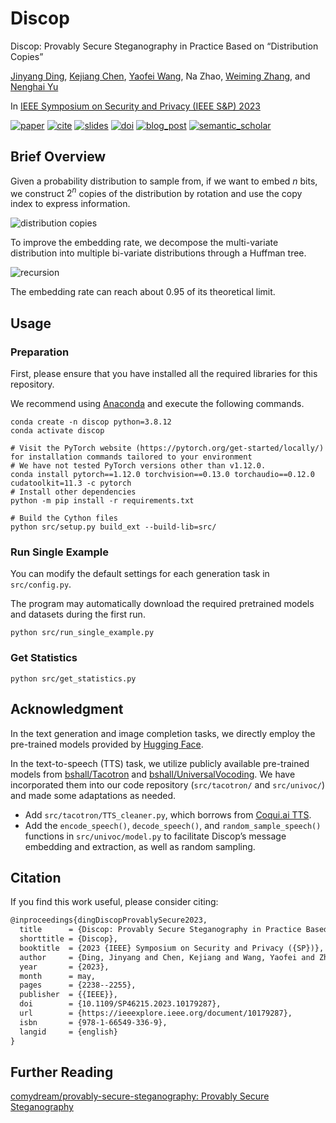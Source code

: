 # Discop

Discop: Provably Secure Steganography in Practice Based on “Distribution Copies”

[Jinyang Ding](https://dingjinyang.github.io/), [Kejiang Chen](http://home.ustc.edu.cn/~chenkj/), [Yaofei Wang](http://faculty.hfut.edu.cn/yaofeiwang/en/index.htm), Na Zhao, [Weiming Zhang](http://staff.ustc.edu.cn/~zhangwm/), and [Nenghai Yu](http://staff.ustc.edu.cn/~ynh/)

In [IEEE Symposium on Security and Privacy (IEEE S&P) 2023](https://sp2023.ieee-security.org/)

[![paper](https://img.shields.io/badge/paper-red)](https://dingjinyang.github.io/uploads/Discop_sp23_paper.pdf) [![cite](https://img.shields.io/badge/cite-orange)](#citation) [![slides](https://img.shields.io/badge/slides-yellow)](https://dingjinyang.github.io/uploads/Discop_sp23_slides.pdf) [![doi](https://img.shields.io/badge/doi-green)](https://doi.org/10.1109/SP46215.2023.10179287) [![blog_post](https://img.shields.io/badge/blog_post_%28in_Chinese%29-blue)](https://comydream.github.io/2023/06/07/discop-sp23/) [![semantic_scholar](https://img.shields.io/badge/dynamic/json?url=https%3A%2F%2Fapi.semanticscholar.org%2Fgraph%2Fv1%2Fpaper%2F200526f0cfaf9ac9e452890b3ef7bc1a4b42c98a?fields=citationCount&query=citationCount&prefix=cited%20by%20&logo=semanticscholar&label=%20&labelColor=purple&color=purple)](https://www.semanticscholar.org/paper/Discop%3A-Provably-Secure-Steganography-in-Practice-Ding-Chen/200526f0cfaf9ac9e452890b3ef7bc1a4b42c98a)

## Brief Overview

Given a probability distribution to sample from, if we want to embed $n$ bits, we construct $2^{n}$ copies of the distribution by rotation and use the copy index to express information.

![distribution copies](rotate.png)

To improve the embedding rate, we decompose the multi-variate distribution into multiple bi-variate distributions through a Huffman tree.

![recursion](recursion.png)

The embedding rate can reach about 0.95 of its theoretical limit.

## Usage

### Preparation

First, please ensure that you have installed all the required libraries for this repository.

We recommend using [Anaconda](https://anaconda.org/anaconda/conda) and execute the following commands.

```shell
conda create -n discop python=3.8.12
conda activate discop

# Visit the PyTorch website (https://pytorch.org/get-started/locally/) for installation commands tailored to your environment
# We have not tested PyTorch versions other than v1.12.0.
conda install pytorch==1.12.0 torchvision==0.13.0 torchaudio==0.12.0 cudatoolkit=11.3 -c pytorch
# Install other dependencies
python -m pip install -r requirements.txt

# Build the Cython files
python src/setup.py build_ext --build-lib=src/
```

### Run Single Example

You can modify the default settings for each generation task in `src/config.py`.

The program may automatically download the required pretrained models and datasets during the first run.

```shell
python src/run_single_example.py
```

### Get Statistics

```shell
python src/get_statistics.py
```

## Acknowledgment

In the text generation and image completion tasks, we directly employ the pre-trained models provided by [Hugging Face](https://huggingface.co/models).

In the text-to-speech (TTS) task, we utilize publicly available pre-trained models from [bshall/Tacotron](https://github.com/bshall/Tacotron/tree/main/tacotron) and [bshall/UniversalVocoding](https://github.com/bshall/UniversalVocoding).
We have incorporated them into our code repository (`src/tacotron/` and `src/univoc/`) and made some adaptations as needed.

- Add `src/tacotron/TTS_cleaner.py`, which borrows from [Coqui.ai TTS](https://github.com/coqui-ai/TTS/blob/main/TTS/tts/utils/text/cleaners.py).
- Add the `encode_speech()`, `decode_speech()`, and `random_sample_speech()` functions in `src/univoc/model.py` to facilitate Discop’s message embedding and extraction, as well as random sampling.

## Citation

If you find this work useful, please consider citing:

```latex
@inproceedings{dingDiscopProvablySecure2023,
  title      = {Discop: Provably Secure Steganography in Practice Based on ``Distribution Copies''},
  shorttitle = {Discop},
  booktitle  = {2023 {IEEE} Symposium on Security and Privacy ({SP})},
  author     = {Ding, Jinyang and Chen, Kejiang and Wang, Yaofei and Zhao, Na and Zhang, Weiming and Yu, Nenghai},
  year       = {2023},
  month      = may,
  pages      = {2238--2255},
  publisher  = {{IEEE}},
  doi        = {10.1109/SP46215.2023.10179287},
  url        = {https://ieeexplore.ieee.org/document/10179287},
  isbn       = {978-1-66549-336-9},
  langid     = {english}
}
```

## Further Reading

[comydream/provably-secure-steganography: Provably Secure Steganography](https://github.com/comydream/provably-secure-steganography)
